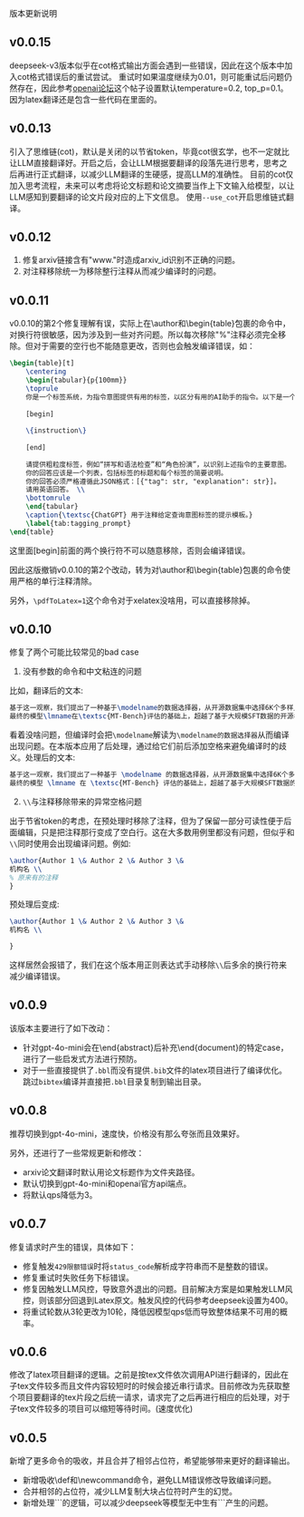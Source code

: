 版本更新说明

## v0.0.15
deepseek-v3版本似乎在cot格式输出方面会遇到一些错误，因此在这个版本中加入cot格式错误后的重试尝试。
重试时如果温度继续为0.01，则可能重试后问题仍然存在，因此参考[openai论坛](https://community.openai.com/t/cheat-sheet-mastering-temperature-and-top-p-in-chatgpt-api/172683)这个帖子设置默认temperature=0.2, top_p=0.1。因为latex翻译还是包含一些代码在里面的。

## v0.0.13
引入了思维链(cot)，默认是关闭的以节省token，毕竟cot很玄学，也不一定就比让LLM直接翻译好。开启之后，会让LLM根据要翻译的段落先进行思考，思考之后再进行正式翻译，以减少LLM翻译的生硬感，提高LLM的准确性。
目前的cot仅加入思考流程，未来可以考虑将论文标题和论文摘要当作上下文输入给模型，以让LLM感知到要翻译的论文片段对应的上下文信息。
使用`--use_cot`开启思维链式翻译。

## v0.0.12
1. 修复arxiv链接含有"www."时造成arxiv_id识别不正确的问题。
2. 对注释移除统一为移除整行注释从而减少编译时的问题。

## v0.0.11

v0.0.10的第2个修复理解有误，实际上在\author和\begin{table}包裹的命令中，对换行符很敏感，因为涉及到一些对齐问题。所以每次移除"%"注释必须完全移除。但对于需要的空行也不能随意更改，否则也会触发编译错误，如：
```latex
\begin{table}[t]
    \centering
    \begin{tabular}{p{100mm}}
    \toprule
    你是一个标签系统，为指令意图提供有用的标签，以区分有用的AI助手的指令。以下是一个指令：\\
    
    [begin]
    
    \{instruction\}
    
    [end]
    
    请提供粗粒度标签，例如“拼写和语法检查”和“角色扮演”，以识别上述指令的主要意图。
    你的回答应该是一个列表，包括标签的标题和每个标签的简要说明。
    你的回答必须严格遵循此JSON格式：[{"tag": str, "explanation": str}]。
    请用英语回答。 \\
    \bottomrule
    \end{tabular}
    \caption{\textsc{ChatGPT} 用于注释给定查询意图标签的提示模板。}
    \label{tab:tagging_prompt}
\end{table}
```

这里面\[begin\]前面的两个换行符不可以随意移除，否则会编译错误。

因此这版撤销v0.0.10的第2个改动，转为对\author和\begin{table}包裹的命令使用严格的单行注释清除。

另外，`\pdfToLatex=1`这个命令对于xelatex没啥用，可以直接移除掉。

## v0.0.10

修复了两个可能比较常见的bad case

1. 没有参数的命令和中文粘连的问题

比如，翻译后的文本:
```latex
基于这一观察，我们提出了一种基于\modelname的数据选择器，从开源数据集中选择6K个多样且复杂的样本，并在\modelname选择的数据上微调模型。
最终的模型\lmname在\textsc{MT-Bench}评估的基础上，超越了基于大规模SFT数据的开源模型，呼应了查询多样性和复杂性的重要性。
```
看着没啥问题，但编译时会把`\modelname`解读为`\modelname的数据选择器`从而编译出现问题。在本版本应用了后处理，通过给它们前后添加空格来避免编译时的歧义。处理后的文本:
```latex
基于这一观察，我们提出了一种基于 \modelname 的数据选择器，从开源数据集中选择6K个多样且复杂的样本，并在 \modelname 选择的数据上微调模型。
最终的模型 \lmname 在 \textsc{MT-Bench} 评估的基础上，超越了基于大规模SFT数据的开源模型，呼应了查询多样性和复杂性的重要性。
```

2. `\\`与注释移除带来的异常空格问题

出于节省token的考虑，在预处理时移除了注释，但为了保留一部分可读性便于后面编辑，只是把注释那行变成了空白行。这在大多数用例里都没有问题，但似乎和`\\`同时使用会出现编译问题。例如:
```latex
\author{Author 1 \& Author 2 \& Author 3 \&
机构名 \\
% 原来有的注释
}
```
预处理后变成:
```latex
\author{Author 1 \& Author 2 \& Author 3 \&
机构名 \\

}
```
这样居然会报错了，我们在这个版本用正则表达式手动移除`\\`后多余的换行符来减少编译错误。

## v0.0.9

该版本主要进行了如下改动：
- 针对gpt-4o-mini会在\end{abstract}后补充\end{document}的特定case，进行了一些启发式方法进行预防。
- 对于一些直接提供了`.bbl`而没有提供`.bib`文件的latex项目进行了编译优化。跳过`bibtex`编译并直接把`.bbl`目录复制到输出目录。

## v0.0.8

推荐切换到gpt-4o-mini，速度快，价格没有那么夸张而且效果好。

另外，还进行了一些常规更新和修改：
- arxiv论文翻译时默认用论文标题作为文件夹路径。
- 默认切换到gpt-4o-mini和openai官方api端点。
- 将默认qps降低为3。


## v0.0.7

修复请求时产生的错误，具体如下：

- 修复触发`429限额错误`时将`status_code`解析成字符串而不是整数的错误。
- 修复重试时失败任务下标错误。
- 修复因触发LLM风控，导致意外退出的问题。目前解决方案是如果触发LLM风控，则该部分回退到Latex原文。触发风控的代码参考deepseek设置为400。
- 将重试轮数从3轮更改为10轮，降低因模型qps低而导致整体结果不可用的概率。

## v0.0.6

修改了latex项目翻译的逻辑。之前是按tex文件依次调用API进行翻译的，因此在子tex文件较多而且文件内容较短时的时候会接近串行请求。目前修改为先获取整个项目要翻译的tex片段之后统一请求，请求完了之后再进行相应的后处理，对于子tex文件较多的项目可以缩短等待时间。(速度优化)

## v0.0.5

新增了更多命令的吸收，并且合并了相邻占位符，希望能够带来更好的翻译输出。

- 新增吸收\def和\newcommand命令，避免LLM错误修改导致编译问题。
- 合并相邻的占位符，减少LLM复制大块占位符时产生的幻觉。
- 新增处理\`\`\`的逻辑，可以减少deepseek等模型无中生有\`\`\`产生的问题。